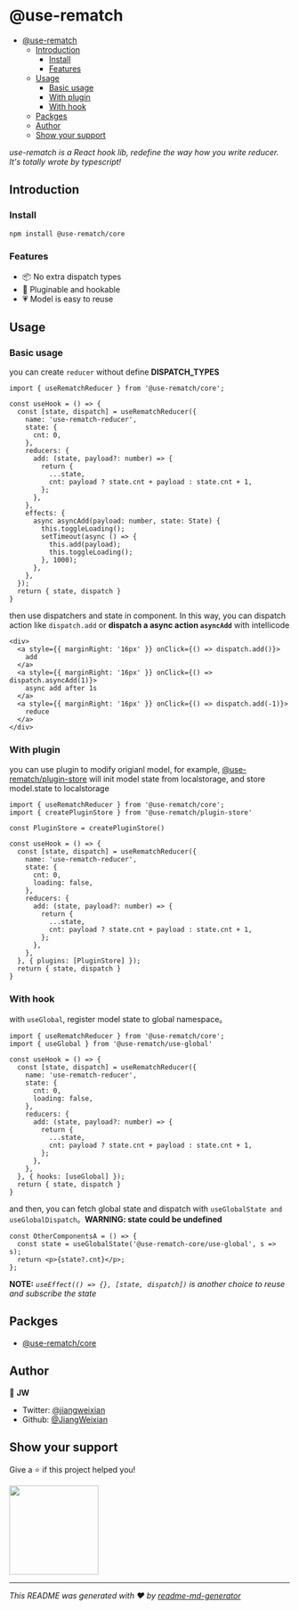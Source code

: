 # @use-rematch

- [@use-rematch](#use-rematch)
  - [Introduction](#introduction)
    - [Install](#install)
    - [Features](#features)
  - [Usage](#usage)
    - [Basic usage](#basic-usage)
    - [With plugin](#with-plugin)
    - [With hook](#with-hook)
  - [Packges](#pcakges)
  - [Author](#author)
  - [Show your support](#show-your-support)

*use-rematch is a React hook lib, redefine the way how you write reducer. It's totally wrote by typescript!*

## Introduction

### Install

```sh
npm install @use-rematch/core
```

### Features

- 📦 No extra dispatch types
- 🔢 Pluginable and hookable
- 💗 Model is easy to reuse

## Usage

### Basic usage

you can create `reducer` without define **DISPATCH_TYPES**

```tsx
import { useRematchReducer } from '@use-rematch/core';

const useHook = () => {
  const [state, dispatch] = useRematchReducer({
    name: 'use-rematch-reducer',
    state: {
      cnt: 0,
    },
    reducers: {
      add: (state, payload?: number) => {
        return {
          ...state,
          cnt: payload ? state.cnt + payload : state.cnt + 1,
        };
      },
    },
    effects: {
      async asyncAdd(payload: number, state: State) {
        this.toggleLoading();
        setTimeout(async () => {
          this.add(payload);
          this.toggleLoading();
        }, 1000);
      },
    },
  });
  return { state, dispatch }
}
```

then use dispatchers and state in component. In this way, you can dispatch action like `dispatch.add` or **dispatch a async action `asyncAdd`** with intellicode

```tsx
<div>
  <a style={{ marginRight: '16px' }} onClick={() => dispatch.add()}>
    add
  </a>
  <a style={{ marginRight: '16px' }} onClick={() => dispatch.asyncAdd(1)}>
    async add after 1s
  </a>
  <a style={{ marginRight: '16px' }} onClick={() => dispatch.add(-1)}>
    reduce
  </a>
</div>
```

### With plugin

you can use plugin to modify origianl model, for example, [@use-rematch/plugin-store](/packages/plugin-store) will init model state from localstorage, and store model.state to localstorage

```tsx
import { useRematchReducer } from '@use-rematch/core';
import { createPluginStore } from '@use-rematch/plugin-store'

const PluginStore = createPluginStore()

const useHook = () => {
  const [state, dispatch] = useRematchReducer({
    name: 'use-rematch-reducer',
    state: {
      cnt: 0,
      loading: false,
    },
    reducers: {
      add: (state, payload?: number) => {
        return {
          ...state,
          cnt: payload ? state.cnt + payload : state.cnt + 1,
        };
      },
    },
  }, { plugins: [PluginStore] });
  return { state, dispatch }
}
```

### With hook

with `useGlobal`, register model state to global namespace。

```tsx
import { useRematchReducer } from '@use-rematch/core';
import { useGlobal } from '@use-rematch/use-global'

const useHook = () => {
  const [state, dispatch] = useRematchReducer({
    name: 'use-rematch-reducer',
    state: {
      cnt: 0,
      loading: false,
    },
    reducers: {
      add: (state, payload?: number) => {
        return {
          ...state,
          cnt: payload ? state.cnt + payload : state.cnt + 1,
        };
      },
    },
  }, { hooks: [useGlobal] });
  return { state, dispatch }
}
```

and then, you can fetch global state and dispatch with `useGlobalState and useGlobalDispatch`。**WARNING: state could be undefined**

```tsx
const OtherComponentsA = () => {
  const state = useGlobalState('@use-rematch-core/use-global', s => s);
  return <p>{state?.cnt}</p>;
};
```

**NOTE:** *`useEffect(() => {}, [state, dispatch])` is another choice to reuse and subscribe the state*

## Packges

- [@use-rematch/core](https://www.npmjs.com/package/@use-rematch/core)

## Author

👤 **JW**

* Twitter: [@jiangweixian](https://twitter.com/jiangweixian)
* Github: [@JiangWeixian](https://github.com/JiangWeixian)

## Show your support

Give a ⭐️ if this project helped you!

<a href="https://www.patreon.com/jiangweixian">
  <img src="https://c5.patreon.com/external/logo/become_a_patron_button@2x.png" width="160">
</a>

***
_This README was generated with ❤️ by [readme-md-generator](https://github.com/kefranabg/readme-md-generator)_
